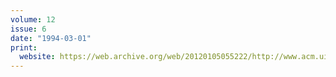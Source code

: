 ```yaml
---
volume: 12
issue: 6
date: "1994-03-01"
print:
  website: https://web.archive.org/web/20120105055222/http://www.acm.uiuc.edu/banks/mar94/
---
```

